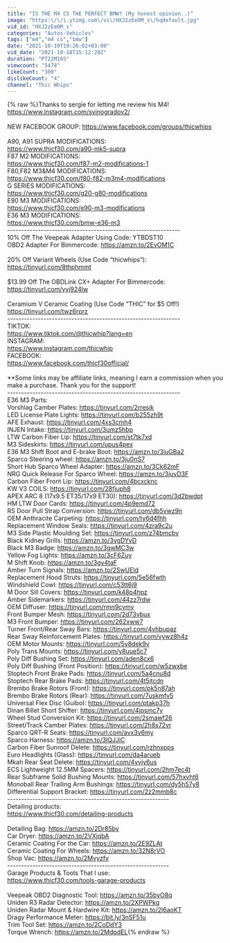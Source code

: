 ```yaml
---
title: "IS THE M4 CS THE PERFECT BMW? (My honest opinion..)"
image: "https:\/\/i.ytimg.com\/vi\/HXJ2zEeOM_s\/hqdefault.jpg"
vid_id: "HXJ2zEeOM_s"
categories: "Autos-Vehicles"
tags: ["m4","m4 cs","bmw"]
date: "2021-10-19T19:26:02+03:00"
vid_date: "2021-10-18T15:12:20Z"
duration: "PT22M16S"
viewcount: "5478"
likeCount: "300"
dislikeCount: "4"
channel: "Thic Whips"
---
```

{% raw %}Thanks to sergie for letting me review his M4! <a rel="nofollow" target="blank" href="https://www.instagram.com/svinogradov2/">https://www.instagram.com/svinogradov2/</a><br /><br />NEW FACEBOOK GROUP: <a rel="nofollow" target="blank" href="https://www.facebook.com/groups/thicwhips">https://www.facebook.com/groups/thicwhips</a><br /><br />A90, A91 SUPRA MODIFICATIONS:<br /><a rel="nofollow" target="blank" href="https://www.thicf30.com/a90-mk5-supra">https://www.thicf30.com/a90-mk5-supra</a><br />F87 M2 MODIFICATIONS:<br /><a rel="nofollow" target="blank" href="https://www.thicf30.com/f87-m2-modifications-1">https://www.thicf30.com/f87-m2-modifications-1</a><br />F80,F82 M3&amp;M4 MODIFICATIONS:<br /><a rel="nofollow" target="blank" href="https://www.thicf30.com/f80-f82-m3m4-modifications">https://www.thicf30.com/f80-f82-m3m4-modifications</a><br />G SERIES MODIFICATIONS:<br /><a rel="nofollow" target="blank" href="https://www.thicf30.com/g20-g80-modifications">https://www.thicf30.com/g20-g80-modifications</a><br />E90 M3 MODIFICATIONS:<br /><a rel="nofollow" target="blank" href="https://www.thicf30.com/e90-m3-modifications">https://www.thicf30.com/e90-m3-modifications</a><br />E36 M3 MODIFICATIONS:<br /><a rel="nofollow" target="blank" href="https://www.thicf30.com/bmw-e36-m3">https://www.thicf30.com/bmw-e36-m3</a><br />--------------------------------------------------------------<br />10% Off The Veepeak Adapter Using Code: YTBDST10<br />OBD2 Adapter For Bimmercode: <a rel="nofollow" target="blank" href="https://amzn.to/2EvOM1C">https://amzn.to/2EvOM1C</a><br /><br />20% Off Variant Wheels (Use Code “thicwhips”):<br /><a rel="nofollow" target="blank" href="https://tinyurl.com/8thphmmt">https://tinyurl.com/8thphmmt</a><br /><br />$13.99 Off The OBDLink CX+ Adapter For Bimmercode:<br /><a rel="nofollow" target="blank" href="https://tinyurl.com/yyj924lw">https://tinyurl.com/yyj924lw</a><br /><br />Ceramium V Ceramic Coating (Use Code “THIC” for $5 Off!)<br /><a rel="nofollow" target="blank" href="https://tinyurl.com/twz6rprz">https://tinyurl.com/twz6rprz</a><br />--------------------------------------------------------------<br />TIKTOK:<br /><a rel="nofollow" target="blank" href="https://www.tiktok.com/@thicwhip?lang=en">https://www.tiktok.com/@thicwhip?lang=en</a><br />INSTAGRAM:<br /><a rel="nofollow" target="blank" href="https://www.instagram.com/thicwhip">https://www.instagram.com/thicwhip</a><br />FACEBOOK:<br /><a rel="nofollow" target="blank" href="https://www.facebook.com/thicf30official/">https://www.facebook.com/thicf30official/</a><br /><br />**Some links may be affiliate links, meaning I earn a commission when you make a purchase. Thank you for the support!<br />--------------------------------------------------------------<br />E36 M3 Parts:<br />Vorshlag Camber Plates: <a rel="nofollow" target="blank" href="https://tinyurl.com/2rresjk">https://tinyurl.com/2rresjk</a><br />LED License Plate Lights: <a rel="nofollow" target="blank" href="https://tinyurl.com/b255zh9t">https://tinyurl.com/b255zh9t</a><br />AFE Exhaust: <a rel="nofollow" target="blank" href="https://tinyurl.com/4xs3cmh4">https://tinyurl.com/4xs3cmh4</a><br />INJEN Intake: <a rel="nofollow" target="blank" href="https://tinyurl.com/3umz5hbp">https://tinyurl.com/3umz5hbp</a><br />LTW Carbon Fiber Lip: <a rel="nofollow" target="blank" href="https://tinyurl.com/st7tk7xd">https://tinyurl.com/st7tk7xd</a><br />M3 Sideskirts: <a rel="nofollow" target="blank" href="https://tinyurl.com/upus4pex">https://tinyurl.com/upus4pex</a><br />E36 M3 Shift Boot and E-brake Boot: <a rel="nofollow" target="blank" href="https://amzn.to/3iuGBa2">https://amzn.to/3iuGBa2</a><br />Sparco Steering wheel: <a rel="nofollow" target="blank" href="https://amzn.to/3ju0nS7">https://amzn.to/3ju0nS7</a><br />Short Hub Sparco Wheel Adapter: <a rel="nofollow" target="blank" href="https://amzn.to/3Ck62mF">https://amzn.to/3Ck62mF</a><br />NRG Quick Release For Sparco Wheel: <a rel="nofollow" target="blank" href="https://amzn.to/3juvD3F">https://amzn.to/3juvD3F</a><br />Carbon Fiber Front Lip: <a rel="nofollow" target="blank" href="https://tinyurl.com/4bcxcknc">https://tinyurl.com/4bcxcknc</a><br />KW V3 COILS: <a rel="nofollow" target="blank" href="https://tinyurl.com/28fjuph8">https://tinyurl.com/28fjuph8</a><br />APEX ARC 8 (17x9.5 ET35/17x9 ET30): <a rel="nofollow" target="blank" href="https://tinyurl.com/3d2bwdpt">https://tinyurl.com/3d2bwdpt</a><br />HM LTW Door Cards: <a rel="nofollow" target="blank" href="https://tinyurl.com/4p9emd72">https://tinyurl.com/4p9emd72</a><br />RS Door Pull Strap Conversion: <a rel="nofollow" target="blank" href="https://tinyurl.com/db5vwz9n">https://tinyurl.com/db5vwz9n</a><br />OEM Anthracite Carpeting: <a rel="nofollow" target="blank" href="https://tinyurl.com/ty6d4fhh">https://tinyurl.com/ty6d4fhh</a><br />Replacement Window Seals: <a rel="nofollow" target="blank" href="https://tinyurl.com/4zra9c2u">https://tinyurl.com/4zra9c2u</a><br />M3 Side Plastic Moulding Set: <a rel="nofollow" target="blank" href="https://tinyurl.com/z74bmcbv">https://tinyurl.com/z74bmcbv</a><br />Black Kidney Grills: <a rel="nofollow" target="blank" href="https://amzn.to/3vgDYvD">https://amzn.to/3vgDYvD</a><br />Black M3 Badge: <a rel="nofollow" target="blank" href="https://amzn.to/3gwMC3w">https://amzn.to/3gwMC3w</a><br />Yellow Fog Lights: <a rel="nofollow" target="blank" href="https://amzn.to/3cF6Zuy">https://amzn.to/3cF6Zuy</a><br />M Shift Knob: <a rel="nofollow" target="blank" href="https://amzn.to/3gy4taF">https://amzn.to/3gy4taF</a><br />Amber Turn Signals: <a rel="nofollow" target="blank" href="https://amzn.to/2SwUEld">https://amzn.to/2SwUEld</a><br />Replacement Hood Struts: <a rel="nofollow" target="blank" href="https://tinyurl.com/5e56fwth">https://tinyurl.com/5e56fwth</a><br />Windshield Cowl: <a rel="nofollow" target="blank" href="https://tinyurl.com/c53tt6j9">https://tinyurl.com/c53tt6j9</a><br />M Door Sill Covers: <a rel="nofollow" target="blank" href="https://tinyurl.com/k48p4hpz">https://tinyurl.com/k48p4hpz</a><br />Amber Sidemarkers: <a rel="nofollow" target="blank" href="https://tinyurl.com/44zz7rdw">https://tinyurl.com/44zz7rdw</a><br />OEM Diffuser: <a rel="nofollow" target="blank" href="https://tinyurl.com/rmn9cymv">https://tinyurl.com/rmn9cymv</a><br />Front Bumper Mesh: <a rel="nofollow" target="blank" href="https://tinyurl.com/2d73vbux">https://tinyurl.com/2d73vbux</a><br />M3 Front Bumper: <a rel="nofollow" target="blank" href="https://tinyurl.com/262xww7">https://tinyurl.com/262xww7</a><br />Turner Front/Rear Sway Bars: <a rel="nofollow" target="blank" href="https://tinyurl.com/4vhbupaz">https://tinyurl.com/4vhbupaz</a><br />Rear Sway Reinforcement Plates: <a rel="nofollow" target="blank" href="https://tinyurl.com/vywz8h4z">https://tinyurl.com/vywz8h4z</a><br />OEM Motor Mounts: <a rel="nofollow" target="blank" href="https://tinyurl.com/5y8dek9v">https://tinyurl.com/5y8dek9v</a><br />Poly Trans Mounts: <a rel="nofollow" target="blank" href="https://tinyurl.com/y8uue5c7">https://tinyurl.com/y8uue5c7</a><br />Poly Diff Bushing Set: <a rel="nofollow" target="blank" href="https://tinyurl.com/aden8cx6">https://tinyurl.com/aden8cx6</a><br />Poly Diff Bushing (Front Position): <a rel="nofollow" target="blank" href="https://tinyurl.com/w5zwxbe">https://tinyurl.com/w5zwxbe</a><br />Stoptech Front Brake Pads: <a rel="nofollow" target="blank" href="https://tinyurl.com/5a4cnu8d">https://tinyurl.com/5a4cnu8d</a><br />Stoptech Rear Brake Pads: <a rel="nofollow" target="blank" href="https://tinyurl.com/4t5jtcdn">https://tinyurl.com/4t5jtcdn</a><br />Brembo Brake Rotors (Front): <a rel="nofollow" target="blank" href="https://tinyurl.com/pk5n87ah">https://tinyurl.com/pk5n87ah</a><br />Brembo Brake Rotors (Rear): <a rel="nofollow" target="blank" href="https://tinyurl.com/7uskmfv5">https://tinyurl.com/7uskmfv5</a><br />Universal Flex Disc (Guibo): <a rel="nofollow" target="blank" href="https://tinyurl.com/ptakp37h">https://tinyurl.com/ptakp37h</a><br />Dinan Billet Short Shifter: <a rel="nofollow" target="blank" href="https://tinyurl.com/4jpsmc7y">https://tinyurl.com/4jpsmc7y</a><br />Wheel Stud Conversion Kit: <a rel="nofollow" target="blank" href="https://tinyurl.com/2smawf26">https://tinyurl.com/2smawf26</a><br />Street/Track Camber Plates: <a rel="nofollow" target="blank" href="https://tinyurl.com/2h8s72vr">https://tinyurl.com/2h8s72vr</a><br />Sparco QRT-R Seats: <a rel="nofollow" target="blank" href="https://tinyurl.com/avx3v6my">https://tinyurl.com/avx3v6my</a><br />Sparco Harness: <a rel="nofollow" target="blank" href="https://amzn.to/3lQJJiC">https://amzn.to/3lQJJiC</a><br />Carbon Fiber Sunroof Delete: <a rel="nofollow" target="blank" href="https://tinyurl.com/rzhnxpps">https://tinyurl.com/rzhnxpps</a><br />Euro Headlights (Glass): <a rel="nofollow" target="blank" href="https://tinyurl.com/da4arueb">https://tinyurl.com/da4arueb</a><br />Mkah Rear Seat Delete: <a rel="nofollow" target="blank" href="https://tinyurl.com/4yvjy6us">https://tinyurl.com/4yvjy6us</a><br />ECS Lightweight 12.5MM Spacers: <a rel="nofollow" target="blank" href="https://tinyurl.com/2hm7ec4t">https://tinyurl.com/2hm7ec4t</a><br />Rear Subframe Solid Bushing Mounts: <a rel="nofollow" target="blank" href="https://tinyurl.com/57hxvht6">https://tinyurl.com/57hxvht6</a><br />Monoball Rear Trailing Arm Bushings: <a rel="nofollow" target="blank" href="https://tinyurl.com/dy5h57y8">https://tinyurl.com/dy5h57y8</a><br />Differential Support Bracket: <a rel="nofollow" target="blank" href="https://tinyurl.com/2z2mmb8c">https://tinyurl.com/2z2mmb8c</a><br />----------------------------------------------------------<br />Detailing products:<br /><a rel="nofollow" target="blank" href="https://www.thicf30.com/detailing-products">https://www.thicf30.com/detailing-products</a><br /><br />Detailing Bag: <a rel="nofollow" target="blank" href="https://amzn.to/2Dr85by">https://amzn.to/2Dr85by</a><br />Car Dryer: <a rel="nofollow" target="blank" href="https://amzn.to/2VXjqbA">https://amzn.to/2VXjqbA</a><br />Ceramic Coating For the Car: <a rel="nofollow" target="blank" href="https://amzn.to/2E9ZLAt">https://amzn.to/2E9ZLAt</a><br />Ceramic Coating For Wheels: <a rel="nofollow" target="blank" href="https://amzn.to/32N8rVO">https://amzn.to/32N8rVO</a><br />Shop Vac: <a rel="nofollow" target="blank" href="https://amzn.to/2Mvyzfv">https://amzn.to/2Mvyzfv</a><br />----------------------------------------------------------<br />Garage Products &amp; Tools That I use:<br /><a rel="nofollow" target="blank" href="https://www.thicf30.com/tools-garage-products">https://www.thicf30.com/tools-garage-products</a><br /><br />Veepeak OBD2 Diagnostic Tool: <a rel="nofollow" target="blank" href="https://amzn.to/35byO8q">https://amzn.to/35byO8q</a><br />Uniden R3 Radar Detector: <a rel="nofollow" target="blank" href="https://amzn.to/2XPWPkg">https://amzn.to/2XPWPkg</a><br />Uniden Radar Mount &amp; Hardwire Kit: <a rel="nofollow" target="blank" href="https://amzn.to/2l6aoKT">https://amzn.to/2l6aoKT</a><br />Dragy Performance Meter: <a rel="nofollow" target="blank" href="https://bit.ly/3nSF51u">https://bit.ly/3nSF51u</a><br />Trim Tool Set: <a rel="nofollow" target="blank" href="https://amzn.to/2CoDdY3">https://amzn.to/2CoDdY3</a><br />Torque Wrench: <a rel="nofollow" target="blank" href="https://amzn.to/2MdpdEL">https://amzn.to/2MdpdEL</a>{% endraw %}
